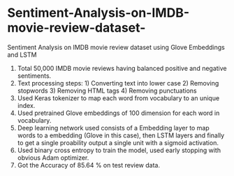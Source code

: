 # Sentiment-Analysis-on-IMDB-movie-review-dataset-

Sentiment Analysis on IMDB movie review dataset using Glove Embeddings and LSTM 

1) Total 50,000 IMDB movie reviews having balanced positive and negative sentiments. 
2) Text processing steps: 1) Converting text into lower case 2) Removing stopwords 3) Removing HTML tags 4) Removing punctuations 
3) Used Keras tokenizer to map each word from vocabulary to an unique index. 
4) Used pretrained Glove embeddings of 100 dimension for each word in vocabulary.  
5) Deep learning network used consists of a Embedding layer to map words to a embedding (Glove in this case), then LSTM layers and finally to get a single proability output a single unit with a sigmoid activation. 
6) Used binary cross entropy to train the model, used early stopping with obvious Adam optimizer. 
7) Got the Accuracy of 85.64 % on test review data. 
  
